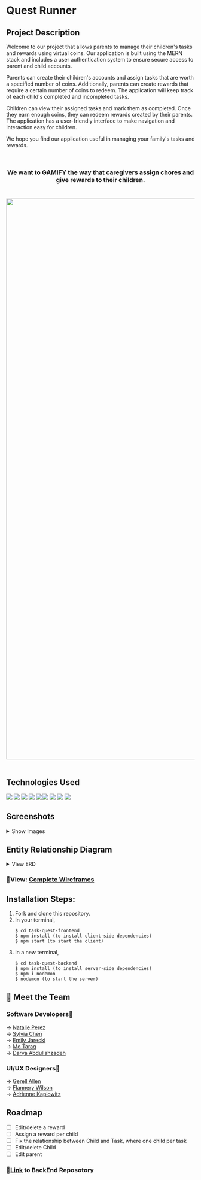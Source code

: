 # Quest Runner

## Project Description
Welcome to our project that allows parents to manage their children's tasks and rewards using virtual coins. Our application is built using the MERN stack and includes a user authentication system to ensure secure access to parent and child accounts.

Parents can create their children's accounts and assign tasks that are worth a specified number of coins. Additionally, parents can create rewards that require a certain number of coins to redeem. The application will keep track of each child's completed and incompleted tasks.

Children can view their assigned tasks and mark them as completed. Once they earn enough coins, they can redeem rewards created by their parents. The application has a user-friendly interface to make navigation and interaction easy for children.

We hope you find our application useful in managing your family's tasks and rewards.

<br>
<h3 quote align='center'>We want to GAMIFY the way that caregivers assign chores and give rewards to their children.</br>
<br>
<br>

<img width="1500" alt="Screen Shot 2023-03-16 at 9 09 55 PM" src="https://user-images.githubusercontent.com/107048020/225794047-e4c9201b-dbc4-4482-a859-d37057230350.png">
<br></br>
<h2>Technologies Used </h2>
<p>
            <img src="https://img.shields.io/badge/bootstrap-%23563D7C.svg?style=for-the-badge&logo=bootstrap&logoColor=white"/>       
            <img src="https://img.shields.io/badge/node.js-6DA55F?style=for-the-badge&logo=node.js&logoColor=white"/>
            <img src="https://img.shields.io/badge/css3-%231572B6.svg?style=for-the-badge&logo=css3&logoColor=white"/>
            <img src="https://img.shields.io/badge/react-%2320232a.svg?style=for-the-badge&logo=react&logoColor=%2361DAFB"/>
<img src="https://img.shields.io/badge/css3-%231572B6.svg?style=for-the-badge&logo=css3&logoColor=white"/><img src="https://img.shields.io/badge/html5-%23E34F26.svg?style=for-the-badge&logo=html5&logoColor=white"/>
            <img src="https://img.shields.io/badge/javascript-%23323330.svg?style=for-the-badge&logo=javascript&logoColor=%23F7DF1E"/>
            <img src="https://img.shields.io/badge/MongoDB-%234ea94b.svg?style=for-the-badge&logo=mongodb&logoColor=white"/>
            <img src="https://img.shields.io/badge/express.js-%23404d59.svg?style=for-the-badge&logo=express&logoColor=%2361DAFB"/>
</p>

<h2>Screenshots</h2>
<details>
    <summary>Show Images</summary>
        <div>
            <h3>Login<br/>
<img width="300" alt="Screen Shot 2023-03-19 at 8 15 06 PM" src="https://user-images.githubusercontent.com/107048020/226226334-44f6255e-9fd0-42d6-94b7-75772510f2bd.png">
<img width="300" alt="Screen Shot 2023-03-19 at 8 15 13 PM" src="https://user-images.githubusercontent.com/107048020/226226336-61cfe324-c8ef-46db-9c51-01fa860142e0.png"><br/>
                        <h3>Parent Dashboard<br/>
<img width="300" alt="Screen Shot 2023-03-19 at 8 16 22 PM" src="https://user-images.githubusercontent.com/107048020/226226339-afa00fcd-1b72-4977-9e94-e78fe0d14cb7.png">
<img width="300" alt="Screen Shot 2023-03-19 at 8 16 38 PM" src="https://user-images.githubusercontent.com/107048020/226226344-2a0cb8c4-1fa5-4d03-813e-0783059f8227.png">
                                    <h3>Child Dashboard<br/>
<img width="300" alt="Screen Shot 2023-03-19 at 8 24 58 PM" src="https://user-images.githubusercontent.com/107048020/226226357-156ce007-6e8c-4bad-ae7b-f1d86b737a48.png">
<img width="300" alt="Screen Shot 2023-03-19 at 8 25 18 PM" src="https://user-images.githubusercontent.com/107048020/226226362-a385a978-89f8-42d5-a6ef-3a0f46aee66d.png">

  </details>

<h2>Entity Relationship Diagram</h2>
<details>
            <summary>View ERD</summary>
            <div>
<img src="https://user-images.githubusercontent.com/107048020/225798973-1a64a6e4-1742-41ff-ad94-cc98994dd047.png"/>
            </div>
<br>
                                    </details>
            
<h3> 📍View: <a href="https://www.figma.com/file/mxfodlHwimedeEwuBBb3YD/Hackathon23Group1?node-id=20-787&t=GaF6mdx76EJSkugv-0">Complete Wireframes</a></h3>

## Installation Steps: 
<ol>
<li>Fork and clone this repository.





</li>
<li>In your terminal, 
</li>


```
$ cd task-quest-frontend
$ npm install (to install client-side dependencies)
$ npm start (to start the client)
```



<li>
In a new terminal, 
</li>

```
$ cd task-quest-backend
$ npm install (to install server-side dependencies)
$ npm i nodemon
$ nodemon (to start the server)
```




</ol>







## 👋 Meet the Team
### Software Developers📱
→ <a href="https://github.com/npereznyc">Natalie Perez</a><br>
→ <a href="https://github.com/sylvialchen">Sylvia Chen</a><br>
→ <a href="https://github.com/EmilyJarecki">Emily Jarecki</a><br>
→ <a href="https://github.com/mavicmo">Mo Taraq</a><br>
→ <a href="https://github.com/daryacoding">Darya Abdullahzadeh</a>

### UI/UX Designers🎨
→ <a href="https://www.linkedin.com/in/gerell/">Gerell Allen</a><br>
→ <a href="https://www.linkedin.com/in/flannerywilson/">Flannery Wilson</a><br>
→ <a href="https://www.linkedin.com/in/adrienne-kaplowitz/">Adrienne Kaplowitz</a>
            
## Roadmap 
- [ ] Edit/delete a reward
- [ ] Assign a reward per child
- [ ] Fix the relationship between Child and Task, where one child per task
- [ ] Edit/delete Child
- [ ] Edit parent
<h3>🔗<a href="https://github.com/sylvialchen/task-quest-backend">Link</a> to BackEnd Reposotory</h3>
